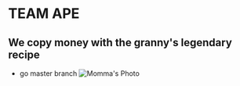 # TEAM APE
## We copy money with the granny's legendary recipe 
- go master branch
![Momma's Photo](https://user-images.githubusercontent.com/54531407/113542223-c7311500-961e-11eb-9d58-20d737854f8e.png)
